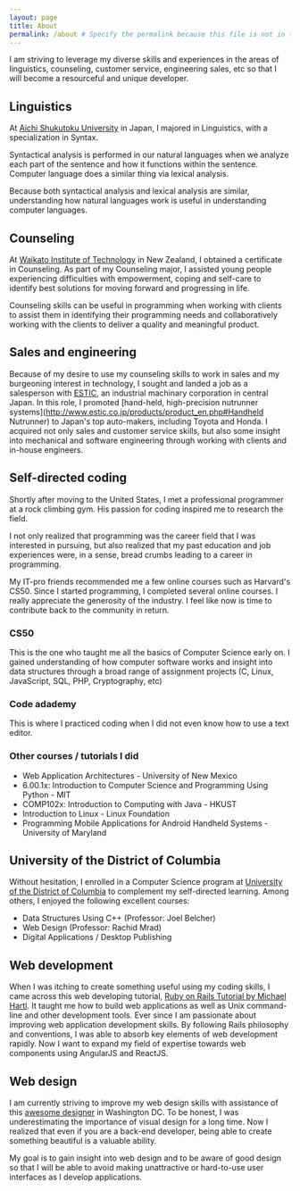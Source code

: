 ```yaml
---
layout: page
title: About
permalink: /about # Specify the permalink because this file is not in the root.
---
```


<section class="introduction">
I am striving to leverage my diverse skills and experiences in the areas of
linguistics, counseling, customer service, engineering sales, etc
so that I will become a resourceful and unique developer.
</section>

<h2 class="h1">
  Linguistics
</h2>

At [Aichi Shukutoku University](http://www.aasa.ac.jp/) in Japan, I majored in Linguistics, with a specialization in Syntax.

Syntactical analysis is performed in our natural languages when we analyze
each part of the sentence and how it functions within the sentence.
Computer language does a similar thing via lexical analysis.

Because both syntactical analysis and lexical analysis are similar,
understanding how natural languages work is useful in understanding
computer languages.

<h2 class="h1">
  Counseling
</h2>

At [Waikato Institute of Technology](http://www.wintec.ac.nz/) in New Zealand, I obtained a certificate in Counseling.
As part of my Counseling major, I assisted young people experiencing
difficulties with empowerment, coping and self-care to identify best
solutions for moving forward and progressing in life.

Counseling skills can be useful in programming when working with clients
to assist them in identifying their programming needs and collaboratively
working with the clients to deliver a quality and meaningful product.

<h2 class="h1">
  Sales and engineering
</h2>

Because of my desire to use my counseling skills to work in sales and
my burgeoning interest in technology, I sought and landed a job as a
salesperson with [ESTIC](http://www.estic.co.jp/en/index.html),
an industrial machinary corporation in central Japan. In this role, I promoted [hand-held, high-precision nutrunner systems](http://www.estic.co.jp/products/product_en.php#Handheld Nutrunner) to Japan's top auto-makers, including Toyota and Honda.
I acquired not only sales and customer service skills,
but also some insight into mechanical and software engineering through
working with clients and in-house engineers.

<h2 class="h1">
  Self-directed coding
</h2>

Shortly after moving to the United States, I met a professional programmer
at a rock climbing gym. His passion for coding inspired me to research the
field.

I not only realized that programming was the career field
that I was interested in pursuing, but also realized that my past education
and job experiences were, in a sense, bread crumbs leading to a career in programming.

My IT-pro friends recommended me a few online courses such as Harvard's CS50. Since I started programming, I completed several online courses. I really appreciate the generosity of the industry. I feel like now is time to contribute back to the community in return.

### CS50
This is the one who taught me all the basics of Computer Science early on. I gained understanding of how computer software works and insight into data structures through a broad range of assignment projects (C, Linux, JavaScript, SQL, PHP, Cryptography, etc)

### Code adademy
This is where I practiced coding when I did not even know how to use a text editor.

### Other courses / tutorials I did

- Web Application Architectures - University of New Mexico
- 6.00.1x: Introduction to Computer Science and Programming Using Python - MIT
- COMP102x: Introduction to Computing with Java - HKUST
- Introduction to Linux - Linux Foundation
- Programming Mobile Applications for Android Handheld Systems - University of Maryland

<h2 class="h1">
  University of the District of Columbia
</h2>

Without hesitation, I enrolled in a Computer Science program at [University of the District of Columbia](http://www.udc.edu/) to complement my self-directed learning. Among others, I enjoyed the following excellent courses:

- Data Structures Using C++ (Professor: Joel Belcher)
- Web Design (Professor: Rachid Mrad)
- Digital Applications / Desktop Publishing

<h2 class="h1">
  Web development
</h2>

When I was itching to create something useful using my coding skills, I came across this web developing tutorial, [Ruby on Rails Tutorial by Michael Hartl](https://www.railstutorial.org/). It taught me how to build web applications as well as Unix command-line and other development tools. Ever since I am passionate about improving web application development skills. By following Rails philosophy and conventions, I was able to absorb key elements of web development rapidly. Now I want to expand my field of expertise towards web components using AngularJS and ReactJS.

<h2 class="h1">
  Web design
</h2>

I am currently striving to improve my web design skills with assistance of this [awesome designer](http://rachidmrad.com/#/portfolio) in Washington DC. To be honest, I was underestimating the importance of visual design for a long time. Now I realized that even if you are a back-end developer, being able to create something beautiful is a valuable ability.

My goal is to gain insight into web design and to be aware of good design so that I will be able to avoid making unattractive or hard-to-use user interfaces as I develop applications.
